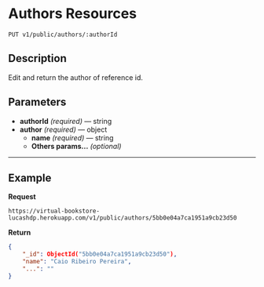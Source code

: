 # Authors Resources

    PUT v1/public/authors/:authorId

## Description
Edit and return the author of reference id.

## Parameters

- **authorId** _(required)_ — string
- **author** _(required)_ — object
    - **name** _(required)_ — string
    - **Others params...** _(optional)_

***

## Example
**Request**

    https://virtual-bookstore-lucashdp.herokuapp.com/v1/public/authors/5bb0e04a7ca1951a9cb23d50

**Return**
``` json
{
    "_id": ObjectId("5bb0e04a7ca1951a9cb23d50"),
    "name": "Caio Ribeiro Pereira",
    "...": ""
}
```